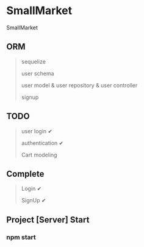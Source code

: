 # SmallMarket

SmallMarket

## ORM
> sequelize
>
> user schema
>
> user model & user repository & user controller
>
> signup

## TODO
> user login ✔
>
> authentication ✔
>
> Cart modeling

## Complete
> Login ✔
>
> SignUp ✔
>
>

## Project [Server] Start

### npm start

